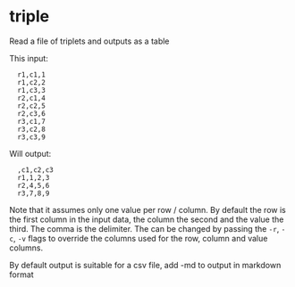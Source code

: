 # triple

Read a file of triplets and outputs as a table

This input:

~~~
  r1,c1,1
  r1,c2,2
  r1,c3,3
  r2,c1,4
  r2,c2,5
  r2,c3,6
  r3,c1,7
  r3,c2,8
  r3,c3,9
~~~

Will output:
~~~
  ,c1,c2,c3
  r1,1,2,3
  r2,4,5,6
  r3,7,8,9
~~~

Note that it assumes only one value per row / column. By
default the row is the first column in the input data, the
column the second and the value the third. The comma is the
delimiter. The can be changed by passing the `-r`, `-c`, `-v` flags
to override the columns used for the row, column and value
columns.

By default output is suitable for a csv file, add -md to
output in markdown format
